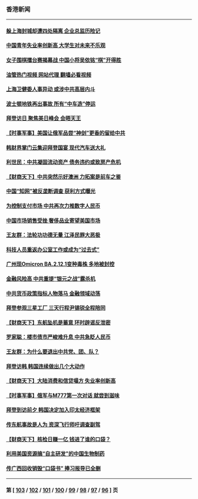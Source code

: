 ### 香港新闻
---
#### [躲上海封城却遭四处隔离 企业总监历险记](../../pages/ncid1349362/n13742979.md?05230445) 
#### [中国青年失业率创新高 大学生对未来不乐观](../../pages/ncid1349362/n13742969.md?05230445) 
#### [女子围棋擂台赛揭幕战 中国小将吴依铭“棋”开得胜](../../pages/ncid1349362/n13742982.md?05230445) 
#### [油管热门视频 网站代理 翻墙必看视频](http://209.222.30.114:81/youtube.html?05230445)
#### [上海卫健委人事异动 或涉中共高层内斗](../../pages/ncid1349362/n13742964.md?05230445) 
#### [波士顿地铁再出事故 所有“中车造”停运](../../pages/ncid1349362/n13742953.md?05230445) 
#### [拜登访日 聚焦美日峰会 会晤天王](../../pages/ncid1349362/n13742924.md?05230445) 
#### [【时事军事】美国让俄军品尝“神剑”更香的留给中共](../../pages/ncid1349362/n13742318.md?05230445) 
#### [韩财界掌门云集迎拜登国宴 现代汽车送大礼](../../pages/ncid1349362/n13742913.md?05230445) 
#### [利世民：中共凝固流动资产 债务违约或致房产危机](../../pages/ncid1349362/n13742718.md?05230445) 
#### [【财商天下】中共突然示好澳洲 力拓案是前车之鉴](../../pages/ncid1349362/n13742310.md?05230445) 
#### [中国“知网”被反垄断调查 获利方式曝光](../../pages/ncid1349362/n13742262.md?05230445) 
#### [为控制支付市场 中共再次力推数字人民币](../../pages/ncid1349362/n13742259.md?05230445) 
#### [中国市场销售受挫 奢侈品业寄望美国市场](../../pages/ncid1349362/n13742248.md?05230445) 
#### [王友群：法轮功功德无量 江泽民罪大恶极](../../pages/ncid1349362/n13741673.md?05230445) 
#### [科技人员重返办公室工作或成为“过去式”](../../pages/ncid1349362/n13742088.md?05230445) 
#### [广州现Omicron BA.2.12.1变种毒株 多地被封控](../../pages/ncid1349362/n13742084.md?05230445) 
#### [金融风险高 中共重提“银元之战”露杀机](../../pages/ncid1349362/n13742039.md?05230445) 
#### [中共货币政策指标人物落马 金融领域动荡](../../pages/ncid1349362/n13741950.md?05230445) 
#### [拜登参观三星工厂 三天行程尹锡锐全程陪同](../../pages/ncid1349362/n13741945.md?05230445) 
#### [【财商天下】东航坠机是蓄意 环时辟谣反泄密](../../pages/ncid1349362/n13741724.md?05230445) 
#### [罗家聪：楼市债市严峻难升息 中共急眨人民币](../../pages/ncid1349362/n13741620.md?05230445) 
#### [王友群：为什么要退出中共党、团、队？](../../pages/ncid1349362/n13739453.md?05230445) 
#### [拜登访韩 韩国连续做出几个大动作](../../pages/ncid1349362/n13741304.md?05230445) 
#### [【财商天下】大陆消费和信贷塌方 失业率创新高](../../pages/ncid1349362/n13741053.md?05230445) 
#### [【时事军事】俄军与M777第一次对话 就尝到滋味](../../pages/ncid1349362/n13740913.md?05230445) 
#### [拜登到访前夕 韩国决定加入印太经济框架](../../pages/ncid1349362/n13740458.md?05230445) 
#### [传东航事故是人为 资深飞行师吁调查副驾](../../pages/ncid1349362/n13740449.md?05230445) 
#### [【财商天下】核检日赚一亿 钱进了谁的口袋？](../../pages/ncid1349362/n13740132.md?05230445) 
#### [利用美国资源搞“自主研发”的中国生物制药](../../pages/ncid1349362/n13740112.md?05230445) 
#### [传广西回收销毁“口袋书” 捧习报导已全删](../../pages/ncid1349362/n13740103.md?05230445) 

---
#### 第 [ [103](./103.md?05230445) / [102](./102.md?05230445) / [101](./101.md?05230445) / [100](./100.md?05230445) / [99](./99.md?05230445) / [98](./98.md?05230445) / [97](./97.md?05230445) / [96](./96.md?05230445) ] 页
